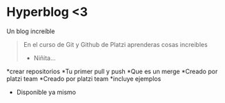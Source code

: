 # Hyperblog <3
Un blog increíble
>En el curso de Git y Github de Platzi  aprenderas cosas increibles
>- Niñita...

*crear repositorios 
*Tu primer pull y push 
*Que es un merge 
*Creado por platzi team 
*Creado por platzi team 
*incluye ejemplos
* Disponible ya mismo 

